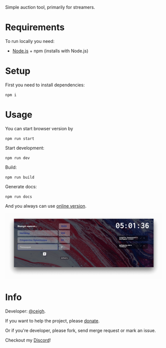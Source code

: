 Simple auction tool, primarily for streamers.

# Requirements

To run locally you need:

- [Node.js](https://nodejs.org 'NodeJS') + npm (installs with Node.js)

# Setup

First you need to install dependencies:

`npm i`

# Usage

You can start browser version by 

`npm run start`

Start development:

`npm run dev`

Build:

`npm run build`

Generate docs:

`npm run docs`

And you always can use [online version](https://woodsauc.gitlab.io 'WoodsAuc').

![Preview](demo.png 'WoodsAuc')

# Info

Developer: [@ceigh](https://gitlab.com/ceigh 'Artjom Löbsack').

If you want to help the project, please [donate](https://www.donationalerts.com/r/hecig 'Hecig DonationAlerts').

Or if you're developer, please fork, send merge request or mark an issue.

Checkout my [Discord](https://discord.gg/pa4qbtk 'WoodsAuc')!
